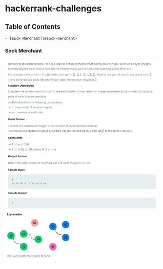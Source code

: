 # hackerrank-challenges

## Table of Contents
    - [Sock Merchant](#sock-merchant)

### Sock Merchant
![Alt text](./figures/sock_merchant_1.jpg)
![Alt text](./figures/sock_merchant_2.jpg)